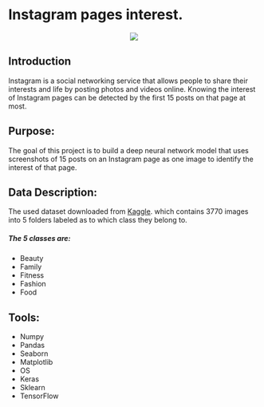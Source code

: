 # Instagram pages interest. 


<p align="center" width="25%">
<img src="https://defendingdigital.com/wp-content/uploads/2019/03/instagram-logo.png" />
</p>

## Introduction
Instagram is a social networking service that allows people to share their interests and life by posting photos and videos online. 
Knowing the interest of Instagram pages can be detected by the first 15 posts on that page at most. 


## Purpose:
The goal of this project is to build a deep neural network model that uses screenshots of 15 posts on an Instagram page as one image to identify the interest of that page. 

## Data Description:
The used dataset downloaded from [Kaggle](https://www.kaggle.com/bahramjannesarr/instagram-page-screen-shots-in-5-category). which contains 3770 images into 5 folders labeled as to which class they belong to. 
##### The 5 classes are:
- Beauty
- Family
- Fitness
- Fashion
- Food

## Tools:
- Numpy
- Pandas
- Seaborn
- Matplotlib
- OS
- Keras
- Sklearn
- TensorFlow
